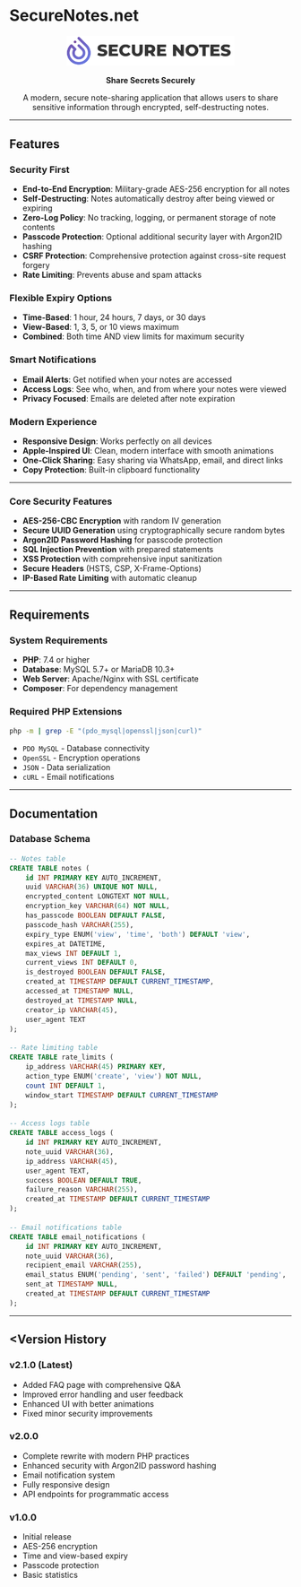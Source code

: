# SecureNotes.net

<div align="center">
  <img src="assets/SecureNotes-Logo-lg.png" alt="SecureNotes Logo" width="300"/>
  
  **Share Secrets Securely**
  
  A modern, secure note-sharing application that allows users to share sensitive information through encrypted, self-destructing notes.
</div>

---

## Features
 
### **Security First**
- **End-to-End Encryption**: Military-grade AES-256 encryption for all notes
- **Self-Destructing**: Notes automatically destroy after being viewed or expiring
- **Zero-Log Policy**: No tracking, logging, or permanent storage of note contents
- **Passcode Protection**: Optional additional security layer with Argon2ID hashing
- **CSRF Protection**: Comprehensive protection against cross-site request forgery
- **Rate Limiting**: Prevents abuse and spam attacks

### **Flexible Expiry Options**
- **Time-Based**: 1 hour, 24 hours, 7 days, or 30 days
- **View-Based**: 1, 3, 5, or 10 views maximum
- **Combined**: Both time AND view limits for maximum security
 
### **Smart Notifications**
- **Email Alerts**: Get notified when your notes are accessed
- **Access Logs**: See who, when, and from where your notes were viewed
- **Privacy Focused**: Emails are deleted after note expiration

### **Modern Experience**
- **Responsive Design**: Works perfectly on all devices
- **Apple-Inspired UI**: Clean, modern interface with smooth animations
- **One-Click Sharing**: Easy sharing via WhatsApp, email, and direct links
- **Copy Protection**: Built-in clipboard functionality

---



### Core Security Features
- **AES-256-CBC Encryption** with random IV generation
- **Secure UUID Generation** using cryptographically secure random bytes
- **Argon2ID Password Hashing** for passcode protection
- **SQL Injection Prevention** with prepared statements
- **XSS Protection** with comprehensive input sanitization
- **Secure Headers** (HSTS, CSP, X-Frame-Options)
- **IP-Based Rate Limiting** with automatic cleanup

---

## Requirements

### System Requirements
- **PHP**: 7.4 or higher
- **Database**: MySQL 5.7+ or MariaDB 10.3+
- **Web Server**: Apache/Nginx with SSL certificate
- **Composer**: For dependency management

### Required PHP Extensions
```bash
php -m | grep -E "(pdo_mysql|openssl|json|curl)"
```
- `PDO MySQL` - Database connectivity
- `OpenSSL` - Encryption operations  
- `JSON` - Data serialization
- `cURL` - Email notifications

---

## Documentation


### Database Schema
```sql
-- Notes table
CREATE TABLE notes (
    id INT PRIMARY KEY AUTO_INCREMENT,
    uuid VARCHAR(36) UNIQUE NOT NULL,
    encrypted_content LONGTEXT NOT NULL,
    encryption_key VARCHAR(64) NOT NULL,
    has_passcode BOOLEAN DEFAULT FALSE,
    passcode_hash VARCHAR(255),
    expiry_type ENUM('view', 'time', 'both') DEFAULT 'view',
    expires_at DATETIME,
    max_views INT DEFAULT 1,
    current_views INT DEFAULT 0,
    is_destroyed BOOLEAN DEFAULT FALSE,
    created_at TIMESTAMP DEFAULT CURRENT_TIMESTAMP,
    accessed_at TIMESTAMP NULL,
    destroyed_at TIMESTAMP NULL,
    creator_ip VARCHAR(45),
    user_agent TEXT
);

-- Rate limiting table
CREATE TABLE rate_limits (
    ip_address VARCHAR(45) PRIMARY KEY,
    action_type ENUM('create', 'view') NOT NULL,
    count INT DEFAULT 1,
    window_start TIMESTAMP DEFAULT CURRENT_TIMESTAMP
);

-- Access logs table
CREATE TABLE access_logs (
    id INT PRIMARY KEY AUTO_INCREMENT,
    note_uuid VARCHAR(36),
    ip_address VARCHAR(45),
    user_agent TEXT,
    success BOOLEAN DEFAULT TRUE,
    failure_reason VARCHAR(255),
    created_at TIMESTAMP DEFAULT CURRENT_TIMESTAMP
);

-- Email notifications table
CREATE TABLE email_notifications (
    id INT PRIMARY KEY AUTO_INCREMENT,
    note_uuid VARCHAR(36),
    recipient_email VARCHAR(255),
    email_status ENUM('pending', 'sent', 'failed') DEFAULT 'pending',
    sent_at TIMESTAMP NULL,
    created_at TIMESTAMP DEFAULT CURRENT_TIMESTAMP
);
```

---

## <Version History

### v2.1.0 (Latest)
- Added FAQ page with comprehensive Q&A 
- Improved error handling and user feedback
- Enhanced UI with better animations
- Fixed minor security improvements

### v2.0.0
- Complete rewrite with modern PHP practices
- Enhanced security with Argon2ID password hashing
- Email notification system
- Fully responsive design
- API endpoints for programmatic access

### v1.0.0
- Initial release
- AES-256 encryption
- Time and view-based expiry
- Passcode protection
- Basic statistics

